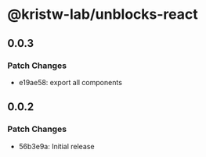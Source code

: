 # @kristw-lab/unblocks-react

## 0.0.3

### Patch Changes

- e19ae58: export all components

## 0.0.2

### Patch Changes

- 56b3e9a: Initial release
